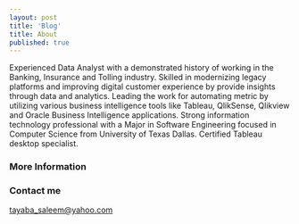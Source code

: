 ```yaml
---
layout: post
title: 'Blog'
title: About
published: true
---
```

Experienced Data Analyst with a demonstrated history of working in the Banking, Insurance and Tolling industry. Skilled in modernizing legacy platforms and improving digital customer experience by provide insights through data and analytics. Leading the work for automating metric by utilizing various business intelligence tools like Tableau, QlikSense, Qlikview and Oracle Business Intelligence applications. Strong information technology professional with a Major in Software Engineering focused in Computer Science from University of Texas Dallas. Certified Tableau desktop specialist.

### More Information


### Contact me

[tayaba_saleem@yahoo.com](mailto:email@domain.com)
